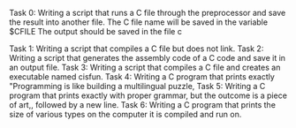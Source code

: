 Task 0: Writing a script that runs a C file through the preprocessor and save the result into another file.	The C file name will be saved in the variable $CFILE
	The output should be saved in the file c

Task 1: Writing a script that compiles a C file but does not link.
Task 2: Writing a script that generates the assembly code of a C code and save it in an output file.
Task 3: Writing a script that compiles a C file and creates an executable named cisfun.
Task 4: Writing a C program that prints exactly "Programming is like building a multilingual puzzle,
Task 5: Writing a C program that prints exactly with proper grammar, but the outcome is a piece of art,, followed by a new line.
Task 6: Writing a C program that prints the size of various types on the computer it is compiled and run on.
